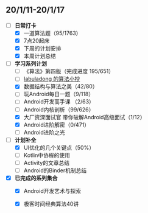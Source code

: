 ## 20/1/11-20/1/17
- [ ] **日常打卡**
  - [x] 一道算法题（95/1763）
  - [x] 7点20起床
  - [x] 下周的计划安排
  - [x] 本周计划总结
- [ ] **学习系列计划**
  - [ ] 《算法》第四版（完成进度 195/651）
  - [ ] [labuladong 的算法小抄](https://labuladong.gitbook.io/algo/)
  - [x] 数据结构与算法之美（42/80）
  - [ ] 玩Android每日一题（9/118）
  - [ ] Android开发高手课 （2/63）
  - [ ] Android内核剖析（99/626）
  - [x] 大厂资深面试官 带你破解Android高级面试（1/12）
  - [x] Android进阶解密（0/471）
  - [ ] Android进阶之光
- [ ] **计划补全**
   - [x] UI优化的几个关键点（50%）
   - [ ] Kotlin中协程的使用
   - [ ] Activity的文章总结
   - [ ] Android的Binder机制总结
- [x] **已完成的系列集合**
  - [x] Android开发艺术与探索
  - [x] 极客时间经典算法40讲
  
